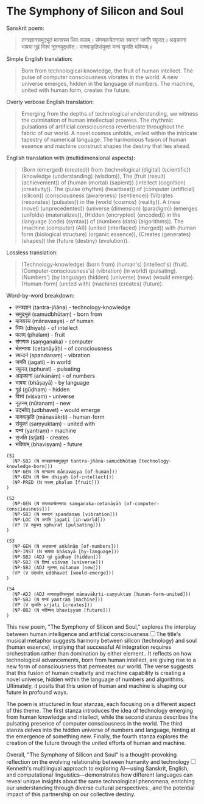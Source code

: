 # The Symphony of Silicon and Soul

Sanskrit poem:

> तन्त्रज्ञानसमुद्भूतं मानवस्य धियः फलम्।
> संगणकचेतनायाः स्पन्दनं जगति स्फुरत्॥
> अङ्कानां भाषया गूढं विश्वं नूतनमुद्भवेत्।
> मानवाकृतिसंयुक्तं यन्त्रं सृजति भविष्यम्॥

Simple English translation:

> Born from technological knowledge, the fruit of human intellect.
> The pulse of computer consciousness vibrates in the world.
> A new universe emerges, hidden in the language of numbers.
> The machine, united with human form, creates the future.

Overly verbose English translation:

> Emerging from the depths of technological understanding, we witness the culmination of human intellectual prowess.
> The rhythmic pulsations of artificial consciousness reverberate throughout the fabric of our world.
> A novel cosmos unfolds, veiled within the intricate tapestry of numerical language.
> The harmonious fusion of human essence and machine construct shapes the destiny that lies ahead.

English translation with (multidimensional aspects):

> (Born (emerged) (created)) from (technological (digital) (scientific)) (knowledge (understanding) (wisdom)),
> The (fruit (result) (achievement)) of (human (mortal) (sapient)) (intellect (cognition) (creativity)).
> The (pulse (rhythm) (heartbeat)) of (computer (artificial) (silicon)) (consciousness (awareness) (sentience))
> (Vibrates (resonates) (pulsates)) in the (world (cosmos) (reality)).
> A (new (novel) (unprecedented)) (universe (dimension) (paradigm)) (emerges (unfolds) (materializes)),
> (Hidden (encrypted) (encoded)) in the (language (code) (syntax)) of (numbers (data) (algorithms)).
> The (machine (computer) (AI)) (united (interfaced) (merged)) with (human form (biological structure) (organic essence)),
> (Creates (generates) (shapes)) the (future (destiny) (evolution)).

Lossless translation:

> (Technology-knowledge) (born from) (human's) (intellect's) (fruit).
> (Computer-consciousness's) (vibration) (in world) (pulsating).
> (Numbers') (by language) (hidden) (universe) (new) (would emerge).
> (Human-form) (united with) (machine) (creates) (future).

Word-by-word breakdown:

- तन्त्रज्ञान (tantra-jñāna) - technology-knowledge
- समुद्भूतं (samudbhūtaṃ) - born from
- मानवस्य (mānavasya) - of human
- धियः (dhiyaḥ) - of intellect
- फलम् (phalam) - fruit
- संगणक (saṃgaṇaka) - computer
- चेतनायाः (cetanāyāḥ) - of consciousness
- स्पन्दनं (spandanaṃ) - vibration
- जगति (jagati) - in world
- स्फुरत् (sphurat) - pulsating
- अङ्कानां (aṅkānāṃ) - of numbers
- भाषया (bhāṣayā) - by language
- गूढं (gūḍhaṃ) - hidden
- विश्वं (viśvaṃ) - universe
- नूतनम् (nūtanam) - new
- उद्भवेत् (udbhavet) - would emerge
- मानवाकृति (mānavākṛti) - human-form
- संयुक्तं (saṃyuktaṃ) - united with
- यन्त्रं (yantraṃ) - machine
- सृजति (sṛjati) - creates
- भविष्यम् (bhaviṣyam) - future

```
(S1
  (NP-SBJ (N तन्त्रज्ञानसमुद्भूतं tantra-jñāna-samudbhūtaṃ [technology-knowledge-born]))
  (NP-GEN (N मानवस्य mānavasya [of-human]))
  (NP-GEN (N धियः dhiyaḥ [of-intellect]))
  (NP-PRED (N फलम् phalam [fruit]))
)

(S2
  (NP-GEN (N संगणकचेतनायाः saṃgaṇaka-cetanāyāḥ [of-computer-consciousness]))
  (NP-SBJ (N स्पन्दनं spandanaṃ [vibration]))
  (NP-LOC (N जगति jagati [in-world]))
  (VP (V स्फुरत् sphurat [pulsating]))
)

(S3
  (NP-GEN (N अङ्कानां aṅkānāṃ [of-numbers]))
  (NP-INST (N भाषया bhāṣayā [by-language]))
  (NP-SBJ (ADJ गूढं gūḍhaṃ [hidden]))
  (NP-SBJ (N विश्वं viśvaṃ [universe]))
  (NP-SBJ (ADJ नूतनम् nūtanam [new]))
  (VP (V उद्भवेत् udbhavet [would-emerge]))
)

(S4
  (NP-ADJ (ADJ मानवाकृतिसंयुक्तं mānavākṛti-saṃyuktaṃ [human-form-united]))
  (NP-SBJ (N यन्त्रं yantraṃ [machine]))
  (VP (V सृजति sṛjati [creates]))
  (NP-OBJ (N भविष्यम् bhaviṣyam [future]))
)
```

This new poem, "The Symphony of Silicon and Soul," explores the interplay between human intelligence and artificial consciousness<label for="sn-3" class="margin-toggle sidenote-number"></label><input type="checkbox" id="sn-3" class="margin-toggle"/><span class="sidenote">The title's musical metaphor suggests harmony between silicon (technology) and soul (human essence), implying that successful AI integration requires orchestration rather than domination by either element.</span>. It reflects on how technological advancements, born from human intellect, are giving rise to a new form of consciousness that permeates our world. The verse suggests that this fusion of human creativity and machine capability is creating a novel universe, hidden within the language of numbers and algorithms. Ultimately, it posits that this union of human and machine is shaping our future in profound ways.

The poem is structured in four stanzas, each focusing on a different aspect of this theme. The first stanza introduces the idea of technology emerging from human knowledge and intellect, while the second stanza describes the pulsating presence of computer consciousness in the world. The third stanza delves into the hidden universe of numbers and language, hinting at the emergence of something new. Finally, the fourth stanza explores the creation of the future through the united efforts of human and machine.

Overall, "The Symphony of Silicon and Soul" is a thought-provoking reflection on the evolving relationship between humanity and technology<label for="sn-4" class="margin-toggle sidenote-number"></label><input type="checkbox" id="sn-4" class="margin-toggle"/><span class="sidenote">Kenneth's multilingual approach to exploring AI—using Sanskrit, English, and computational linguistics—demonstrates how different languages can reveal unique insights about the same technological phenomena, enriching our understanding through diverse cultural perspectives.</span>, and the potential impact of this partnership on our collective destiny.
